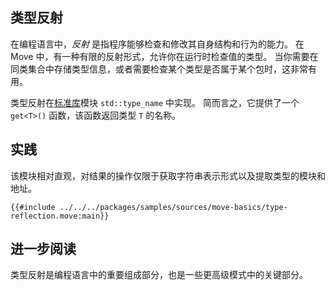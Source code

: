 ## 类型反射 

在编程语言中，_反射_ 是指程序能够检查和修改其自身结构和行为的能力。
在 Move 中，有一种有限的反射形式，允许你在运行时检查值的类型。
当你需要在同类集合中存储类型信息，或者需要检查某个类型是否属于某个包时，这非常有用。

类型反射在[标准库](./standard-library.md)模块 `std::type_name` 中实现。
简而言之，它提供了一个 `get<T>()` 函数，该函数返回类型 `T` 的名称。

## 实践

该模块相对直观，对结果的操作仅限于获取字符串表示形式以及提取类型的模块和地址。

```move
{{#include ../../../packages/samples/sources/move-basics/type-reflection.move:main}}
```

## 进一步阅读

类型反射是编程语言中的重要组成部分，也是一些更高级模式中的关键部分。

